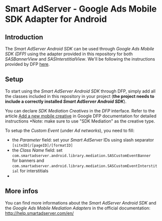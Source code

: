 Smart AdServer - Google Ads Mobile SDK Adapter for Android
==============================================

Introduction
------------
The _Smart AdServer Android SDK_ can be used through _Google Ads Mobile SDK (DFP)_ using the adapter provided in this repository for both _SASBannerView_ and _SASInterstitialView_.
We'll be following the instructions provided by DFP [here](https://support.google.com/dfp_premium/answer/6238717?hl=en).

Setup
-----

To start using the _Smart AdServer Android SDK_ through DFP, simply add all the classes included in this repository in your project (**the project needs to include a correctly installed _Smart AdServer Android SDK_**).

You can declare _SDK Mediation Creatives_ in the _DFP_ interface. Refer to the article [Add a new mobile creative](https://support.google.com/dfp_premium/answer/1209767) in Google DFP documentation for detailed instructions *Note: make sure to use "SDK Mediation" as the creative type.

To setup the _Custom Event_ (under _Ad networks_), you need to fill:

* the _Parameter_ field: set your _Smart AdServer_ IDs using slash separator `[siteID]/[pageID]/[formatID]`
* the _Class Name_ field: set `com.smartadserver.android.library.mediation.SASCustomEventBanner` for banners and `com.smartadserver.android.library.mediation.SASCustomEventInterstitial` for interstitials
* 


More infos
----------
You can find more informations about the _Smart AdServer Android SDK_ and the _Google Ads Mobile Mediation Adapters_ in the official documentation:
http://help.smartadserver.com/en/

